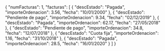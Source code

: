 {
  "numFacturas": 1,
  "facturas": [
    {
    "descEstado": "Pagada",
    "importeOrdenacion": 3.56,
    "fecha": "10/01/2000"
    },
        {
    "descEstado": "Pendiente de pago",
    "importeOrdenacion": 9.34,
    "fecha": "02/12/2019"
    },
        {
    "descEstado": "Pagada",
    "importeOrdenacion": 62.17,
    "fecha": "27/05/2018"
    },
        {
    "descEstado": "Pendiente de pago",
    "importeOrdenacion": 34.8,
    "fecha": "12/07/2018"
    },
        {
    "descEstado": "Cuota fija",
    "importeOrdenacion": 1.16,
    "fecha": "31/10/2018"
    },
        {
    "descEstado": "Pagada",
    "importeOrdenacion": 28.5,
    "fecha": "16/01/2020"
    }
  ]
}
